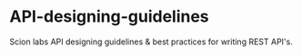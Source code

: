 # API-designing-guidelines
Scion labs API designing guidelines &amp; best practices for writing REST API's.
